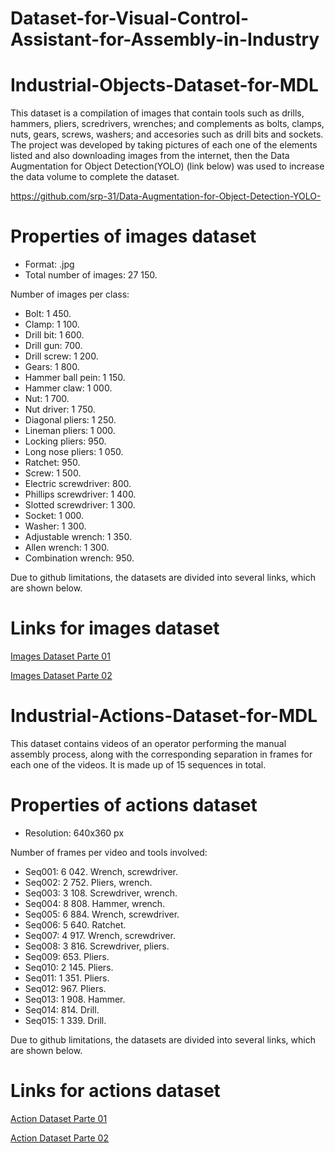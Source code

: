 # Dataset-for-Visual-Control-Assistant-for-Assembly-in-Industry

# Industrial-Objects-Dataset-for-MDL

This dataset is a compilation of images that contain tools such as drills, hammers, pliers, scredrivers, wrenches; and complements as bolts, clamps, nuts, gears, screws, washers; and accesories such as drill bits and sockets. The project was developed by taking pictures of each one of the elements listed and also downloading images from the internet, then the Data Augmentation for Object Detection(YOLO) (link below) was used to increase the data volume to complete the dataset.

https://github.com/srp-31/Data-Augmentation-for-Object-Detection-YOLO-

# Properties of images dataset

- Format: .jpg
- Total number of images: 27 150.

Number of images per class:

- Bolt: 1 450.
- Clamp: 1 100.
- Drill bit: 1 600.
- Drill gun: 700.
- Drill screw: 1 200.
- Gears: 1 800.
- Hammer ball pein: 1 150.
- Hammer claw: 1 000.
- Nut: 1 700.
- Nut driver: 1 750.
- Diagonal pliers: 1 250.
- Lineman pliers: 1 000.
- Locking pliers: 950.
- Long nose pliers: 1 050.
- Ratchet: 950.
- Screw: 1 500.
- Electric screwdriver: 800.
- Phillips screwdriver: 1 400.
- Slotted screwdriver: 1 300.
- Socket: 1 000.
- Washer: 1 300.
- Adjustable wrench: 1 350.
- Allen wrench: 1 300.
- Combination wrench: 950.

Due to github limitations, the datasets are divided into several links, which are shown below.

# Links for images dataset

[Images Dataset Parte 01](https://github.com/mazamorahdez/Industrial-Objects-Dataset-Part01)

[Images Dataset Parte 02](https://github.com/mazamorahdez/Industrial-Objects-Dataset-Part02)

# Industrial-Actions-Dataset-for-MDL

This dataset contains videos of an operator performing the manual assembly process, along with the corresponding separation in frames for each one of the videos. It is made up of 15 sequences in total.

# Properties of actions dataset

- Resolution: 640x360 px

Number of frames per video and tools involved:

- Seq001: 6 042. Wrench, screwdriver. 
- Seq002: 2 752. Pliers, wrench. 
- Seq003: 3 108. Screwdriver, wrench. 
- Seq004: 8 808. Hammer, wrench. 
- Seq005: 6 884. Wrench, screwdriver. 
- Seq006: 5 640. Ratchet. 
- Seq007: 4 917. Wrench, screwdriver. 
- Seq008: 3 816. Screwdriver, pliers. 
- Seq009: 653. Pliers. 
- Seq010: 2 145. Pliers. 
- Seq011: 1 351. Pliers. 
- Seq012: 967. Pliers. 
- Seq013: 1 908. Hammer. 
- Seq014: 814. Drill. 
- Seq015: 1 339. Drill. 

Due to github limitations, the datasets are divided into several links, which are shown below.

# Links for actions dataset

[Action Dataset Parte 01](https://github.com/mazamorahdez/Industrial-Actions-Dataset-Part01)

[Action Dataset Parte 02](https://github.com/mazamorahdez/Industrial-Actions-Dataset-Part02)

